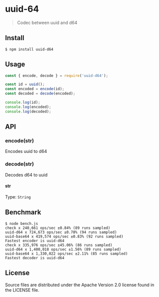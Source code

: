 uuid-64
=====
> Codec between uuid and d64

## Install
```
$ npm install uuid-d64
```

## Usage
```javascript
const { encode, decode } = require('uuid-d64');

const id = uuid();
const encoded = encode(id);
const decoded = decode(encoded);

console.log(id);
console.log(encoded);
console.log(decoded);
```

## API

### encode(str)
Encodes uuid to d64

### decode(str)
Decodes d64 to uuid

#### str
Type: `String`

## Benchmark
```
$ node bench.js
check x 240,661 ops/sec ±0.84% (89 runs sampled)
uuid-d64 x 724,673 ops/sec ±0.78% (94 runs sampled)
uuid-base64 x 419,574 ops/sec ±0.83% (92 runs sampled)
Fastest encoder is uuid-d64
check x 335,976 ops/sec ±45.06% (86 runs sampled)
uuid-d64 x 1,400,018 ops/sec ±1.56% (89 runs sampled)
uuid-base64 x 1,330,022 ops/sec ±2.11% (85 runs sampled)
Fastest decoder is uuid-d64
```

## License
Source files are distributed under the Apache Version 2.0 license found in the LICENSE file.
